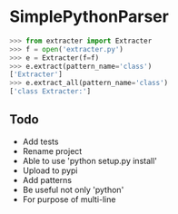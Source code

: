 # SimplePythonParser
```python
>>> from extracter import Extracter
>>> f = open('extracter.py')
>>> e = Extracter(f=f)
>>> e.extract(pattern_name='class')
['Extracter']
>>> e.extract_all(pattern_name='class')
['class Extracter:']
```

## Todo
- Add tests
- Rename project
- Able to use 'python setup.py install'
- Upload to pypi
- Add patterns
- Be useful not only 'python'
- For purpose of multi-line
